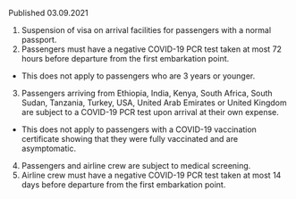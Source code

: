 Published 03.09.2021
1. Suspension of visa on arrival facilities for passengers with a normal passport.
2. Passengers must have a negative COVID-19 PCR test taken at most 72 hours before departure from the first embarkation point.
- This does not apply to passengers who are 3 years or younger.
3. Passengers arriving from Ethiopia, India, Kenya, South Africa, South Sudan, Tanzania, Turkey, USA, United Arab Emirates or United Kingdom are subject to a COVID-19 PCR test upon arrival at their own expense.
- This does not apply to passengers with a COVID-19 vaccination certificate showing that they were fully vaccinated and are asymptomatic.
4. Passengers and airline crew are subject to medical screening.
5. Airline crew must have a negative COVID-19 PCR test taken at most 14 days before departure from the first embarkation point.

